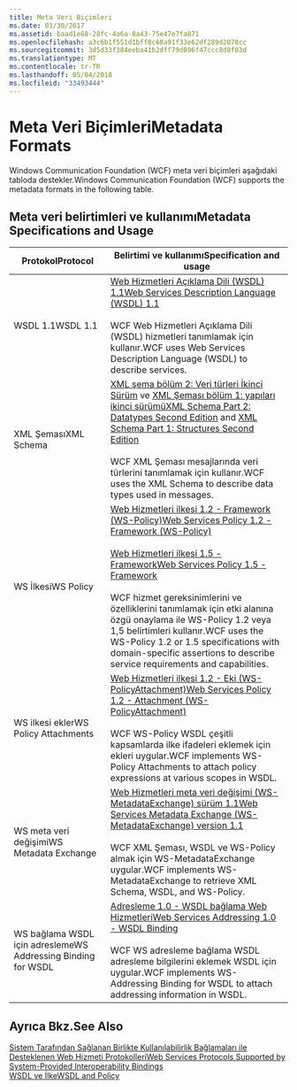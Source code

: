```yaml
---
title: Meta Veri Biçimleri
ms.date: 03/30/2017
ms.assetid: baad1e68-28fc-4a6a-8a43-75e47e7fa871
ms.openlocfilehash: a3c6b1f551d1bff8c68a91f33e62df289d2078cc
ms.sourcegitcommit: 3d5d33f384eeba41b2dff79d096f47ccc8d8f03d
ms.translationtype: MT
ms.contentlocale: tr-TR
ms.lasthandoff: 05/04/2018
ms.locfileid: "33493444"
---
```

# <a name="metadata-formats"></a><span data-ttu-id="d3c98-102">Meta Veri Biçimleri</span><span class="sxs-lookup"><span data-stu-id="d3c98-102">Metadata Formats</span></span>
<span data-ttu-id="d3c98-103">Windows Communication Foundation (WCF) meta veri biçimleri aşağıdaki tabloda destekler.</span><span class="sxs-lookup"><span data-stu-id="d3c98-103">Windows Communication Foundation (WCF) supports the metadata formats in the following table.</span></span>  
  
## <a name="metadata-specifications-and-usage"></a><span data-ttu-id="d3c98-104">Meta veri belirtimleri ve kullanımı</span><span class="sxs-lookup"><span data-stu-id="d3c98-104">Metadata Specifications and Usage</span></span>  
  
|<span data-ttu-id="d3c98-105">Protokol</span><span class="sxs-lookup"><span data-stu-id="d3c98-105">Protocol</span></span>|<span data-ttu-id="d3c98-106">Belirtimi ve kullanımı</span><span class="sxs-lookup"><span data-stu-id="d3c98-106">Specification and usage</span></span>|  
|--------------|-----------------------------|  
|<span data-ttu-id="d3c98-107">WSDL 1.1</span><span class="sxs-lookup"><span data-stu-id="d3c98-107">WSDL 1.1</span></span>|[<span data-ttu-id="d3c98-108">Web Hizmetleri Açıklama Dili (WSDL) 1.1</span><span class="sxs-lookup"><span data-stu-id="d3c98-108">Web Services Description Language (WSDL) 1.1</span></span>](http://go.microsoft.com/fwlink/?LinkId=94859)<br /><br /> <span data-ttu-id="d3c98-109">WCF Web Hizmetleri Açıklama Dili (WSDL) hizmetleri tanımlamak için kullanır.</span><span class="sxs-lookup"><span data-stu-id="d3c98-109">WCF uses Web Services Description Language (WSDL) to describe services.</span></span>|  
|<span data-ttu-id="d3c98-110">XML Şeması</span><span class="sxs-lookup"><span data-stu-id="d3c98-110">XML Schema</span></span>|<span data-ttu-id="d3c98-111">[XML şema bölüm 2: Veri türleri İkinci Sürüm](http://go.microsoft.com/fwlink/?LinkId=94861) ve [XML Şeması bölüm 1: yapıları ikinci sürümü](http://go.microsoft.com/fwlink/?LinkId=94862)</span><span class="sxs-lookup"><span data-stu-id="d3c98-111">[XML Schema Part 2: Datatypes Second Edition](http://go.microsoft.com/fwlink/?LinkId=94861) and [XML Schema Part 1: Structures Second Edition](http://go.microsoft.com/fwlink/?LinkId=94862)</span></span><br /><br /> <span data-ttu-id="d3c98-112">WCF XML Şeması mesajlarında veri türlerini tanımlamak için kullanır.</span><span class="sxs-lookup"><span data-stu-id="d3c98-112">WCF uses the XML Schema to describe data types used in messages.</span></span>|  
|<span data-ttu-id="d3c98-113">WS İlkesi</span><span class="sxs-lookup"><span data-stu-id="d3c98-113">WS Policy</span></span>|[<span data-ttu-id="d3c98-114">Web Hizmetleri ilkesi 1.2 - Framework (WS-Policy)</span><span class="sxs-lookup"><span data-stu-id="d3c98-114">Web Services Policy 1.2 - Framework (WS-Policy)</span></span>](http://go.microsoft.com/fwlink/?LinkId=94864)<br /><br /> [<span data-ttu-id="d3c98-115">Web Hizmetleri ilkesi 1.5 - Framework</span><span class="sxs-lookup"><span data-stu-id="d3c98-115">Web Services Policy 1.5 - Framework</span></span>](http://go.microsoft.com/fwlink/?LinkId=94865)<br /><br /> <span data-ttu-id="d3c98-116">WCF hizmet gereksinimlerini ve özelliklerini tanımlamak için etki alanına özgü onaylama ile WS-Policy 1.2 veya 1,5 belirtimleri kullanır.</span><span class="sxs-lookup"><span data-stu-id="d3c98-116">WCF uses the WS-Policy 1.2 or 1.5 specifications with domain-specific assertions to describe service requirements and capabilities.</span></span>|  
|<span data-ttu-id="d3c98-117">WS ilkesi ekler</span><span class="sxs-lookup"><span data-stu-id="d3c98-117">WS Policy Attachments</span></span>|[<span data-ttu-id="d3c98-118">Web Hizmetleri ilkesi 1.2 - Eki (WS-PolicyAttachment)</span><span class="sxs-lookup"><span data-stu-id="d3c98-118">Web Services Policy 1.2 - Attachment (WS-PolicyAttachment)</span></span>](http://go.microsoft.com/fwlink/?LinkId=94866)<br /><br /> <span data-ttu-id="d3c98-119">WCF WS-Policy WSDL çeşitli kapsamlarda ilke ifadeleri eklemek için ekleri uygular.</span><span class="sxs-lookup"><span data-stu-id="d3c98-119">WCF implements WS-Policy Attachments to attach policy expressions at various scopes in WSDL.</span></span>|  
|<span data-ttu-id="d3c98-120">WS meta veri değişimi</span><span class="sxs-lookup"><span data-stu-id="d3c98-120">WS Metadata Exchange</span></span>|[<span data-ttu-id="d3c98-121">Web Hizmetleri meta veri değişimi (WS-MetadataExchange) sürüm 1.1</span><span class="sxs-lookup"><span data-stu-id="d3c98-121">Web Services Metadata Exchange (WS-MetadataExchange) version 1.1</span></span>](http://go.microsoft.com/fwlink/?LinkId=94868)<br /><br /> <span data-ttu-id="d3c98-122">WCF XML Şeması, WSDL ve WS-Policy almak için WS-MetadataExchange uygular.</span><span class="sxs-lookup"><span data-stu-id="d3c98-122">WCF implements WS-MetadataExchange to retrieve XML Schema, WSDL, and WS-Policy.</span></span>|  
|<span data-ttu-id="d3c98-123">WS bağlama WSDL için adresleme</span><span class="sxs-lookup"><span data-stu-id="d3c98-123">WS Addressing Binding for WSDL</span></span>|[<span data-ttu-id="d3c98-124">Adresleme 1.0 - WSDL bağlama Web Hizmetleri</span><span class="sxs-lookup"><span data-stu-id="d3c98-124">Web Services Addressing 1.0 - WSDL Binding</span></span>](http://go.microsoft.com/fwlink/?LinkId=94869)<br /><br /> <span data-ttu-id="d3c98-125">WCF WS adresleme bağlama WSDL adresleme bilgilerini eklemek WSDL için uygular.</span><span class="sxs-lookup"><span data-stu-id="d3c98-125">WCF implements WS-Addressing Binding for WSDL to attach addressing information in WSDL.</span></span>|  
  
## <a name="see-also"></a><span data-ttu-id="d3c98-126">Ayrıca Bkz.</span><span class="sxs-lookup"><span data-stu-id="d3c98-126">See Also</span></span>  
 [<span data-ttu-id="d3c98-127">Sistem Tarafından Sağlanan Birlikte Kullanılabilirlik Bağlamaları ile Desteklenen Web Hizmeti Protokolleri</span><span class="sxs-lookup"><span data-stu-id="d3c98-127">Web Services Protocols Supported by System-Provided Interoperability Bindings</span></span>](../../../../docs/framework/wcf/feature-details/web-services-protocols-supported-by-system-provided-interoperability-bindings.md)  
 [<span data-ttu-id="d3c98-128">WSDL ve İlke</span><span class="sxs-lookup"><span data-stu-id="d3c98-128">WSDL and Policy</span></span>](../../../../docs/framework/wcf/feature-details/wsdl-and-policy.md)

